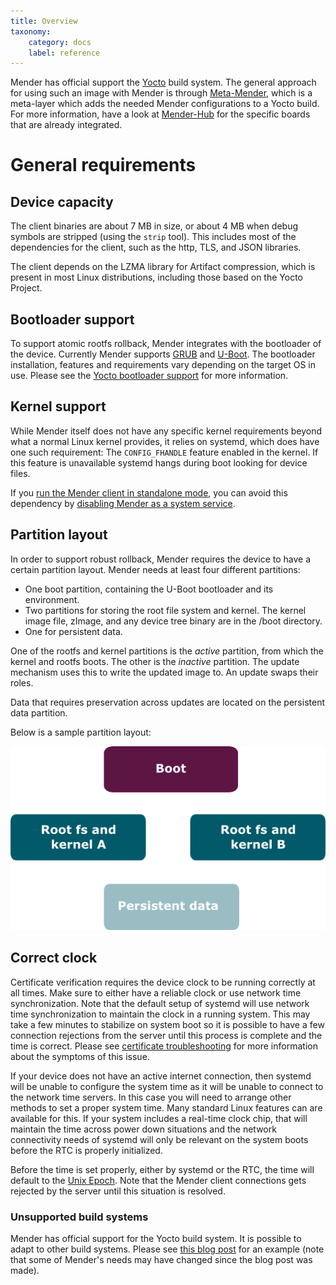 ```yaml
---
title: Overview
taxonomy:
    category: docs
    label: reference
---
```


Mender has official support the [Yocto](https://yoctoproject.org) build system.
The general approach for using such an image with Mender is through
[Meta-Mender](https://github.com/mendersoftware/meta-mender), which is a
meta-layer which adds the needed Mender configurations to a Yocto build. For
more information, have a look at
[Mender-Hub](https://hub.mender.io/c/board-integrations/yocto-project/10) for
the specific boards that are already integrated.


# General requirements

## Device capacity

The client binaries are about 7 MB in size, or about 4 MB when debug symbols are
stripped (using the `strip` tool). This includes most of the dependencies for
the client, such as the http, TLS, and JSON libraries.

The client depends on the LZMA library for Artifact compression, which is
present in most Linux distributions, including those based on the Yocto Project.

## Bootloader support

To support atomic rootfs rollback, Mender integrates with the bootloader of the
device. Currently Mender supports
[GRUB](https://www.gnu.org/software/grub/?target=_blank) and
[U-Boot](http://www.denx.de/wiki/U-Boot?target=_blank). The bootloader
installation, features and requirements vary depending on the target OS in use.
Please see the [Yocto bootloader support](../yocto-project/bootloader-support)
for more information.

## Kernel support

While Mender itself does not have any specific kernel requirements beyond what a
normal Linux kernel provides, it relies on systemd, which does have one such
requirement: The `CONFIG_FHANDLE` feature enabled in the kernel. If this feature
is unavailable systemd hangs during boot looking for device files.

If you [run the Mender client in standalone
mode](../../architecture/overview#modes-of-operation), you can avoid this
dependency by [disabling Mender as a system
service](../../artifacts/yocto-project/image-configuration#disabling-mender-as-a-system-service).

## Partition layout

In order to support robust rollback, Mender requires the device to have a
certain partition layout. Mender needs at least four different partitions:
* One boot partition, containing the U-Boot bootloader and its environment.
* Two partitions for storing the root file system and kernel. The kernel image
  file, zImage, and any device tree binary are in the /boot directory.
* One for persistent data.

One of the rootfs and kernel partitions is the *active* partition, from which
the kernel and rootfs boots. The other is the *inactive* partition. The update
mechanism uses this to write the updated image to. An update swaps their roles.

Data that requires preservation across updates are located on the persistent
data partition. 

Below is a sample partition layout:

![Mender client partition layout](mender_client_partition_layout.png)

## Correct clock

Certificate verification requires the device clock to be running correctly at
all times. Make sure to either have a reliable clock or use network time
synchronization. Note that the default setup of systemd will use network time
synchronization to maintain the clock in a running system. This may take a few
minutes to stabilize on system boot so it is possible to have a few connection
rejections from the server until this process is complete and the time is
correct. Please see [certificate
troubleshooting](../../troubleshooting/mender-client#certificate-expired-or-not-yet-valid)
for more information about the symptoms of this issue.

If your device does not have an active internet connection, then systemd will be
unable to configure the system time as it will be unable to connect to the
network time servers. In this case you will need to arrange other methods to set
a proper system time. Many standard Linux features can are available for this.
If your system includes a real-time clock chip, that will maintain the time
across power down situations and the network connectivity needs of systemd will
only be relevant on the system boots before the RTC is properly initialized.

Before the time is set properly, either by systemd or the RTC, the time will
default to the [Unix
Epoch](https://en.wikipedia.org/wiki/Unix_time?target=_blank). Note that the
Mender client connections gets rejected by the server until this situation is
resolved.

### Unsupported build systems

Mender has official support for the Yocto build system. It is possible to adapt
to other build systems. Please see [this blog
post](https://mender.io/blog/porting-mender-to-a-non-yocto-build-system?target=_blank)
for an example (note that some of Mender's needs may have changed since the blog
post was made).

